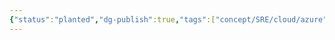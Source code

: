 ```yaml
---
{"status":"planted","dg-publish":true,"tags":["concept/SRE/cloud/azure","tool"],"ms-learn-url":"https://azure.microsoft.com/en-us/get-started/azure-portal/mobile-app/","definition":"Stay connected to your Azure resources—anytime, anywhere.","creation_date":"2024-05-02 18:40","permalink":"/tools/azure-mobile-app/","dgPassFrontmatter":true}
---
```


